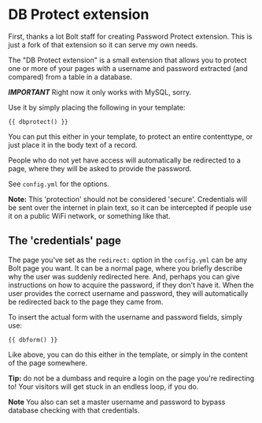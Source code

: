 DB Protect extension
=========================

First, thanks a lot Bolt staff for creating Password Protect extension.
This is just a fork of that extension so it can serve my own needs.

The "DB Protect extension" is a small extension that allows you to 
protect one or more of your pages with a username and password extracted (and compared) from a table in a database.

***IMPORTANT*** Right now it only works with MySQL, sorry.

Use it by simply placing the following in your template:

    {{ dbprotect() }}

You can put this either in your template, to protect an entire contenttype, or just
place it in the body text of a record.

People who do not yet have access will automatically be redirected to a
page, where they will be asked to provide the password.

See `config.yml` for the options.

**Note:** This 'protection' should not be considered 'secure'. Credentials will be sent
over the internet in plain text, so it can be intercepted if people use it on a
public WiFi network, or something like that.

The 'credentials' page
-------------------
The page you've set as the `redirect:` option in the `config.yml` can be any Bolt
page you want. It can be a normal page, where you briefly describe why the user was
suddenly redirected here. And, perhaps you can give instructions on how to acquire
the password, if they don't have it. When the user provides the correct username and password,
they will automatically be redirected back to the page they came from.

To insert the actual form with the username and password fields, simply use:

    {{ dbform() }}

Like above, you can do this either in the template, or simply in the content of
the page somewhere.

**Tip:** do not be a dumbass and require a login on the page you're redirecting to!
Your visitors will get stuck in an endless loop, if you do.

**Note** You also can set a master username and password to bypass database checking with that credentials.
